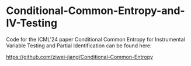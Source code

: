 # Conditional-Common-Entropy-and-IV-Testing
Code for the ICML'24 paper Conditional Common Entropy for Instrumental Variable Testing and Partial Identification can be found here:

https://github.com/ziwei-jiang/Conditional-Common-Entropy
